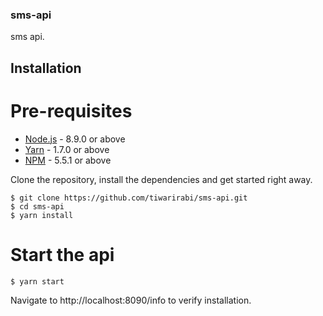 ### sms-api

sms api.

## Installation

# Pre-requisites

- [Node.js](https://yarnpkg.com/en/docs/install) - 8.9.0 or above
- [Yarn](https://yarnpkg.com/en/docs/install) - 1.7.0 or above
- [NPM](https://docs.npmjs.com/getting-started/installing-node) - 5.5.1 or above

Clone the repository, install the dependencies and get started right away.
```
$ git clone https://github.com/tiwarirabi/sms-api.git
$ cd sms-api
$ yarn install
```

# Start the api
```
$ yarn start
```
Navigate to http://localhost:8090/info to verify installation.
